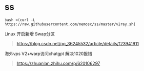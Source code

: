 # ss
```
bash <(curl -L https://raw.githubusercontent.com/nemosc/ss/master/v2ray.sh)
```

Linux 开启新增 Swap分区
> https://blog.csdn.net/qq_36245532/article/details/123941911

海外vps V2+warp访问chatgpt 解决1020报错
> https://zhuanlan.zhihu.com/p/620106297
